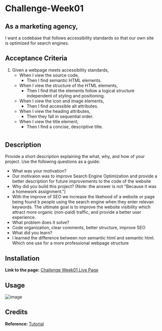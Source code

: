 # Challenge-Week01
## As a marketing agency,
I want a codebase that follows accessibility standards
so that our own site is optimized for search engines.

## Acceptance Criteria

1. Given a webpage meets accessibility standards,
   - When I view the source code,
     - Then I find semantic HTML elements.
   - When I view the structure of the HTML elements,
     - Then I find that the elements follow a logical structure independent of styling and positioning.
   - When I view the icon and image elements,
     - Then I find accessible alt attributes.
   - When I view the heading attributes,
     - Then they fall in sequential order.
   - When I view the title element,
     - Then I find a concise, descriptive title.

# <HOriseon Marketing Solution web page update>

## Description

Provide a short description explaining the what, why, and how of your project. Use the following questions as a guide:

- What was your motivation?
- Our motivaion was to  improve Search Engine Optimization and provide a better description for future improvements to the code of the website
- Why did you build this project? (Note: the answer is not "Because it was a homework assignment.")
- With the improve of SEO we increase the likehood of a website or page being found b people using the search engine when they enter relevan keywords. The ultimate goal is to improve the website 
  visibility which attract more organic (non-paid) traffic, and provide a better user experience.
- What problem does it solve?
- Code organization, clear comments, better structure, improve SEO
- What did you learn?
- I learned the difference between non semantic html and semantic html. Which one use for a more professional webpage structure

## Installation
**Link to the page:** [Challenge Week01 Live Page](https://carlosamorales.github.io/Challenges/)


## Usage


![image](https://github.com/carlosamorales/Challenges/assets/7796766/17f68c93-2abf-4f85-8977-e69f787a748b)

## Credits

**Reference:** [Tutorial](https://www.semrush.com/blog/semantic-html5-guide/#types-of-html-semantic-tags)

